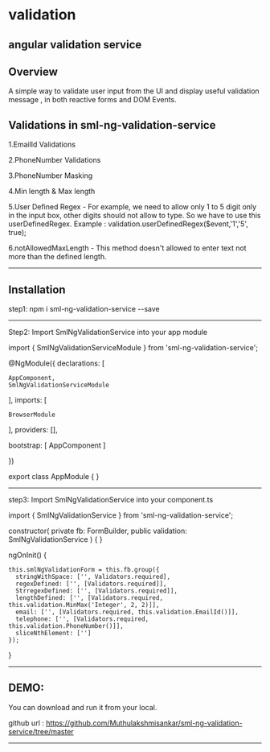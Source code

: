 # validation 
angular validation service
--------------------------------

Overview
--------
A simple way to validate user input from the UI and display useful validation message , in both reactive forms and DOM Events.

Validations in sml-ng-validation-service
----------------------------------------
1.EmailId Validations 

2.PhoneNumber Validations 

3.PhoneNumber Masking 

4.Min length & Max length 

5.User Defined Regex - For example, we need to allow only 1 to 5 digit only in the input box, other digits should not allow to type. So we have to use this userDefinedRegex.
	Example : validation.userDefinedRegex($event,'1','5', true); 

6.notAllowedMaxLength - This method doesn't allowed to enter text not more than the defined length. 


----------------------------------------

Installation
------------

step1: npm i sml-ng-validation-service --save

_____________________________________________________
Step2: Import SmlNgValidationService into your app module


import {  SmlNgValidationServiceModule } from 'sml-ng-validation-service';


@NgModule({
  declarations: [

    AppComponent,
    SmlNgValidationServiceModule

  ],
  imports: [

    BrowserModule

  ],
  providers: [],

  bootstrap: [ AppComponent ]

})

export class AppModule { }

_____________________________________________________
step3: Import SmlNgValidationService into your component.ts


import { SmlNgValidationService } from 'sml-ng-validation-service';

constructor(
    private fb: FormBuilder,
    public validation: SmlNgValidationService
  ) { }
  
 ngOnInit() {

    this.smlNgValidationForm = this.fb.group({
      stringWithSpace: ['', Validators.required],
      regexDefined: ['', [Validators.required]],
      StrregexDefined: ['', [Validators.required]],
      lengthDefined: ['', [Validators.required, this.validation.MinMax('Integer', 2, 2)]],
      email: ['', [Validators.required, this.validation.EmailId()]],
      telephone: ['', [Validators.required, this.validation.PhoneNumber()]],
      sliceNthElement: ['']
    });

  }
______________________________________________________

DEMO:
---------
You can download and run it from your local.

github url : https://github.com/Muthulakshmisankar/sml-ng-validation-service/tree/master

_______________________________________________________________________________________

